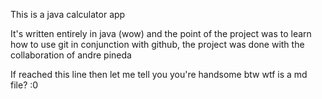 This is a java calculator app

It's written entirely in java (wow) and the point of the project was to learn how to use git
in conjunction with github, the project was done with the collaboration of andre pineda

If reached this line then let me tell you you're handsome
btw wtf is a md file? :0
